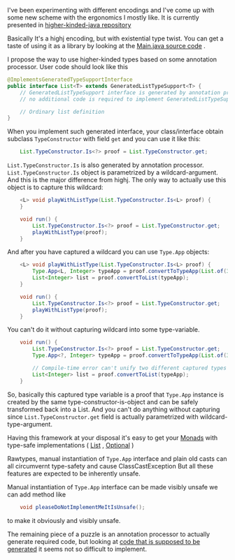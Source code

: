 I've been experimenting with different encodings and I've come up with some new scheme with the ergonomics I mostly like.
It is currently presented in [higher-kinded-java repository](https://github.com/sviperll/higher-kinded-java)

Basically It's a highj encoding, but with existential type twist.
You can get a taste of using it as a library by looking at the
[Main.java source code](https://github.com/sviperll/higher-kinded-java/blob/master/src/main/java/com/github/sviperll/higherkindedjava/Main.java)
.

I propose the way to use higher-kinded types based on some annotation processor.
User code should look like this

````java
@ImplementsGeneratedTypeSupportInterface
public interface List<T> extends GeneratedListTypeSupport<T> {
    // GeneratedListTypeSupport interface is generated by annotation processor
    // no additional code is required to implement GeneratedListTypeSupport

    // Ordinary list definition
}
````

When you implement such generated interface, your class/interface obtain subclass `TypeConstructor` with field `get` and
you can use it like this:

````java
    List.TypeConstructor.Is<?> proof = List.TypeConstructor.get;
````

`List.TypeConstructor.Is` is also generated by annotation processor.
`List.TypeConstructor.Is` object is parametrized by a wildcard-argument.
And this is the major difference from highj. The only way to actually use this object is to capture this wildcard:

````java
    <L> void playWithListType(List.TypeConstructor.Is<L> proof) {
    }

    void run() {
        List.TypeConstructor.Is<?> proof = List.TypeConstructor.get;
        playWithListType(proof);
    }
````

And after you have captured a wildcard you can use `Type.App` objects:

````java
    <L> void playWithListType(List.TypeConstructor.Is<L> proof) {
        Type.App<L, Integer> typeApp = proof.convertToTypeApp(List.of(3));
        List<Integer> list = proof.convertToList(typeApp);
    }

    void run() {
        List.TypeConstructor.Is<?> proof = List.TypeConstructor.get;
        playWithListType(proof);
    }
````

You can't do it without capturing wildcard into some type-variable.

````java
    void run() {
        List.TypeConstructor.Is<?> proof = List.TypeConstructor.get;
        Type.App<?, Integer> typeApp = proof.convertToTypeApp(List.of(3));

        // Compile-time error can't unify two different captured types
        List<Integer> list = proof.convertToList(typeApp);
    }
````

So, basically this captured type variable is a proof that `Type.App` instance is created by the same
type-constructor-is-object and can be safely transformed back into a List.
And you can't do anything without capturing since `List.TypeConstructor.get` field is actually parametrized with wildcard-type-argument.

Having this framework at your disposal it's easy to get your
[Monads](https://github.com/sviperll/higher-kinded-java/blob/master/src/main/java/com/github/sviperll/higherkindedjava/Monad.java)
with type-safe implementations (
[List](https://github.com/sviperll/higher-kinded-java/blob/master/src/main/java/com/github/sviperll/higherkindedjava/data/ListMonad.java)
,
[Optional](https://github.com/sviperll/higher-kinded-java/blob/master/src/main/java/com/github/sviperll/higherkindedjava/data/OptionalMonad.java)
)

Rawtypes, manual instantiation of `Type.App` interface and plain old casts
can all circumvernt type-safety and cause ClassCastException
But all these features are expected to be inherently unsafe.

Manual instantiation of `Type.App` interface can be made visibly unsafe
we can add method like

````java
    void pleaseDoNotImplementMeItIsUnsafe();
````

to make it obviously and visibly unsafe.

The remaining piece of a puzzle is an annotation processor to actually generate required code,
but looking at
[code that is supposed to be generated](https://github.com/sviperll/higher-kinded-java/blob/master/src/main/java/com/github/sviperll/higherkindedjava/data/GeneratedOptionalTypeSupport.java)
it seems not so difficult to implement.
